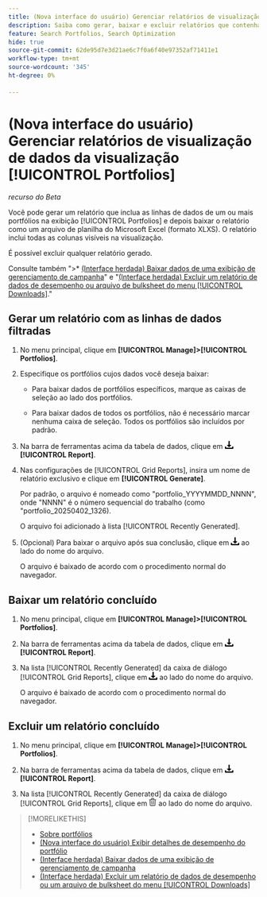 ```yaml
---
title: (Nova interface do usuário) Gerenciar relatórios de visualização de dados da visualização [!UICONTROL Portfolios]
description: Saiba como gerar, baixar e excluir relatórios que contenham as linhas de dados de um ou mais portfólios na exibição [!UICONTROL Portfolios].
feature: Search Portfolios, Search Optimization
hide: true
source-git-commit: 62de95d7e3d21ae6c7f0a6f40e97352af71411e1
workflow-type: tm+mt
source-wordcount: '345'
ht-degree: 0%

---
```


# (Nova interface do usuário) Gerenciar relatórios de visualização de dados da visualização [!UICONTROL Portfolios]

*recurso do Beta*

Você pode gerar um relatório que inclua as linhas de dados de um ou mais portfólios na exibição [!UICONTROL Portfolios] e depois baixar o relatório como um arquivo de planilha do Microsoft Excel (formato XLXS). O relatório inclui todas as colunas visíveis na visualização.

É possível excluir qualquer relatório gerado.

Consulte também &quot;>* [(Interface herdada) Baixar dados de uma exibição de gerenciamento de campanha](/help/search-social-commerce/common-tasks/navigation-editing-selection/download.md)&quot; e &quot;[(Interface herdada) Excluir um relatório de dados de desempenho ou arquivo de bulksheet do menu [!UICONTROL Downloads]](/help/search-social-commerce/common-tasks/navigation-editing-selection/download-delete-data.md).&quot;

## Gerar um relatório com as linhas de dados filtradas

1. No menu principal, clique em **[!UICONTROL Manage]>[!UICONTROL Portfolios]**.

1. Especifique os portfólios cujos dados você deseja baixar:

   * Para baixar dados de portfólios específicos, marque as caixas de seleção ao lado dos portfólios.

   * Para baixar dados de todos os portfólios, não é necessário marcar nenhuma caixa de seleção. Todos os portfólios são incluídos por padrão.

1. Na barra de ferramentas acima da tabela de dados, clique em ![Baixar](/help/search-social-commerce/assets/download.png "Baixar") **[!UICONTROL Report]**.

1. Nas configurações de [!UICONTROL Grid Reports], insira um nome de relatório exclusivo e clique em **[!UICONTROL Generate]**.

   Por padrão, o arquivo é nomeado como &quot;portfolio_YYYYMMDD_NNNN&quot;, onde &quot;NNNN&quot; é o número sequencial do trabalho (como &quot;portfolio_20250402_1326).

   O arquivo foi adicionado à lista [!UICONTROL Recently Generated].

1. (Opcional) Para baixar o arquivo após sua conclusão, clique em ![Baixar](/help/search-social-commerce/assets/download.png "Baixar") ao lado do nome do arquivo.

   O arquivo é baixado de acordo com o procedimento normal do navegador.

## Baixar um relatório concluído

1. No menu principal, clique em **[!UICONTROL Manage]>[!UICONTROL Portfolios]**.

1. Na barra de ferramentas acima da tabela de dados, clique em ![Baixar](/help/search-social-commerce/assets/download.png "Baixar") **[!UICONTROL Report]**.

1. Na lista [!UICONTROL Recently Generated] da caixa de diálogo [!UICONTROL Grid Reports], clique em ![Baixar](/help/search-social-commerce/assets/download.png "Baixar") ao lado do nome do arquivo.

   O arquivo é baixado de acordo com o procedimento normal do navegador.

## Excluir um relatório concluído

1. No menu principal, clique em **[!UICONTROL Manage]>[!UICONTROL Portfolios]**.

1. Na barra de ferramentas acima da tabela de dados, clique em ![Baixar](/help/search-social-commerce/assets/download.png "Baixar") **[!UICONTROL Report]**.

1. Na lista [!UICONTROL Recently Generated] da caixa de diálogo [!UICONTROL Grid Reports], clique em ![Excluir](/help/search-social-commerce/assets/delete-new.png "Excluir") ao lado do nome do arquivo.

>[!MORELIKETHIS]
>
>* [Sobre portfólios](portfolio-about.md)
>* [(Nova interface do usuário) Exibir detalhes de desempenho do portfólio](portfolio-details.md)
>* [(Interface herdada) Baixar dados de uma exibição de gerenciamento de campanha](/help/search-social-commerce/common-tasks/navigation-editing-selection/download.md)
>* [(Interface herdada) Excluir um relatório de dados de desempenho ou um arquivo de bulksheet do menu [!UICONTROL Downloads]](/help/search-social-commerce/common-tasks/navigation-editing-selection/download-delete-data.md)
